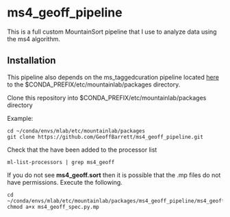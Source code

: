 # ms4_geoff_pipeline
This is a full custom MountainSort pipeline that I use to analyze data using the ms4 algorithm.

## Installation

This pipeline also depends on the ms_taggedcuration pipeline located [here](https://bitbucket.org/franklab/franklab_mstaggedcuration) to the $CONDA_PREFIX/etc/mountainlab/packages directory.

Clone this repository into $CONDA_PREFIX/etc/mountainlab/packages directory

Example: 
```
cd ~/conda/envs/mlab/etc/mountainlab/packages
git clone https://github.com/GeoffBarrett/ms4_geoff_pipeline.git
```

Check that the have been added to the processor list

```
ml-list-processors | grep ms4_geoff
```

If you do not see **ms4_geoff.sort** then it is possible that the .mp files do not have permissions. Execute the following.

```
cd ~/conda/envs/mlab/etc/mountainlab/packages/ms4_geoff_pipeline/ms4_geoff_pipeline
chmod a+x ms4_geoff_spec.py.mp
```

